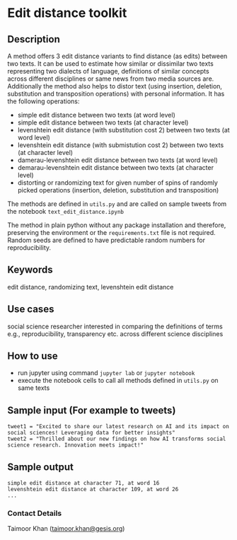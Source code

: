 # Edit distance toolkit 
## Description
A method offers 3 edit distance variants to find distance (as edits) between two texts. It can be used to estimate how similar or dissimilar two texts representing two dialects of language, definitions of similar concepts across different disciplines or same news from two media sources are. Additionally the method also helps to distor text (using insertion, deletion, substitution and transposition operations) with personal information. It has the following operations:

- simple edit distance between two texts (at word level)
- simple edit distance between two texts (at character level)
- levenshtein edit distance (with substitution cost 2) between two texts (at word level)
- levenshtein edit distance (with submistution cost 2) between two texts (at character level)
- damerau-levenshtein edit distance between two texts (at word level)
- demarau-levenshtein edit distance between two texts (at character level)
- distorting or randomizing text for given number of spins of randomly picked operations (insertion, deletion, substitution and transposition)

The methods are defined in `utils.py` and are called on sample tweets from the notebook `text_edit_distance.ipynb`

The method in plain python without any package installation and therefore, preserving the environment or the `requirements.txt` file is not required. Random seeds are defined to have predictable random numbers for reproducibility.

## Keywords
edit distance, randomizing text, levenshtein edit distance

## Use cases
social science researcher interested in comparing the definitions of terms e.g., reproducibility, transparency etc. across different science disciplines 

## How to use
- run jupyter using command `jupyter lab` or `jupyter notebook`
- execute the notebook cells to call all methods defined in `utils.py` on same texts

## Sample input (For example to tweets)

```
tweet1 = "Excited to share our latest research on AI and its impact on social sciences! Leveraging data for better insights"
tweet2 = "Thrilled about our new findings on how AI transforms social science research. Innovation meets impact!"
```

## Sample output

```
simple edit distance at character 71, at word 16
levenshtein edit distance at character 109, at word 26
...
```

### Contact Details
Taimoor Khan (taimoor.khan@gesis.org)
